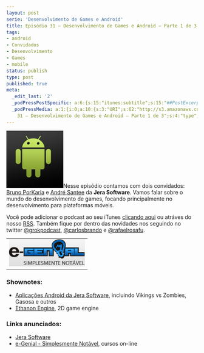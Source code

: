 ```yaml
---
layout: post
serie: 'Desenvolvimento de Games e Android'
title: Episódio 31 – Desenvolvimento de Games e Android – Parte 1 de 3
tags:
- android
- Convidados
- Desenvolvimento
- Games
- mobile
status: publish
type: post
published: true
meta:
  _edit_last: '2'
  _podPressPostSpecific: a:6:{s:15:"itunes:subtitle";s:15:"##PostExcerpt##";s:14:"itunes:summary";s:15:"##PostExcerpt##";s:15:"itunes:keywords";s:17:"##WordPressCats##";s:13:"itunes:author";s:10:"##Global##";s:15:"itunes:explicit";s:7:"Default";s:12:"itunes:block";s:7:"Default";}
  _podPressMedia: a:1:{i:0;a:10:{s:3:"URI";s:62:"http://s3.amazonaws.com/grokpodcast/grokpodcast-31-android.mp3";s:5:"title";s:68:"Episódio
    31 – Desenvolvimento de Games e Android – Parte 1 de 3";s:4:"type";s:9:"audio_mp3";s:4:"size";s:8:"16867585";s:8:"duration";s:5:"17:31";s:12:"previewImage";s:77:"http://grokpodcast.com/wp-content/plugins/podpress/images/vpreview_center.png";s:10:"dimensionW";s:1:"0";s:10:"dimensionH";s:1:"0";s:3:"rss";s:2:"on";s:4:"atom";s:2:"on";}}
---
```

<img class="alignleft size-thumbnail wp-image-168" title="5168981298_cdeb565f13_b" src="/images/2011/05/5168981298_cdeb565f13_b-150x150.jpg" alt="" width="150" height="150" />Nesse episódio contamos com dois convidados: <a href="http://twitter.com/#!/porkaria" target="_blank">Bruno PorKaria</a> e <a href="http://twitter.com/#!/decosantee" target="_blank">André Santee</a> da <strong>Jera Software</strong>. Vamos falar sobre o mundo do desenvolvimento de games, focando principalmente no desenvolvimento para plataformas móveis.

Você pode adicionar o podcast ao seu iTunes <a href="http://itunes.apple.com/us/podcast/grok-podcast/id393122038" target="_blank">clicando aqui</a> ou atráves do nosso <a href="http://grokpodcast.com/feed/" target="_blank">RSS</a>. Também fique por dentro das novidades nos seguindo no twitter <a href="http://twitter.com/GrokPodcast" target="_blank">@grokpodcast</a>, <a href="http://twitter.com/#!/carlosbrando" target="_blank">@carlosbrando</a> e <a href="http://twitter.com/#!/rafaelrosafu" target="_blank">@rafaelrosafu</a>.
<table class="alignright">
<tbody>
<tr>
<td><a href="http://www.egenial.com.br" target="_blank"><img class="alignright size-full wp-image-40" title="e-Genial - Simplesmente Notável" src="/images/2010/09/logo_egenial.jpg" alt="" width="200" height="71" /></a></td>
</tr>
</tbody>
</table>
<h3>Shownotes:</h3>
<ul>
	<li><a href="http://www.jera.com.br/nosso-trabalho/android/" target="_blank">Aplicações Android da Jera Software</a>, incluindo Vikings vs Zombies, Gasosa e outros</li>
	<li><a href="http://www.asantee.net/ethanon/">Ethanon Engine</a>, 2D game engine</li>
</ul>
<h3>Links anunciados:</h3>
<ul>
	<li><a href="http://www.jera.com.br/" target="_blank">Jera Software</a></li>
	<li><a href="http://www.egenial.com.br" target="_blank">e-Genial - Simplesmente Notável</a>, cursos on-line</li>
</ul>
